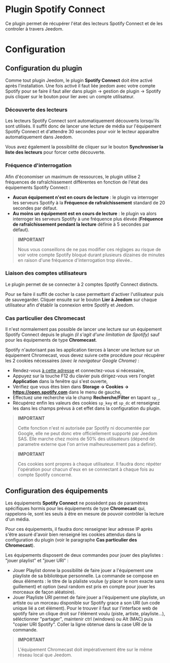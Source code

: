 # Plugin Spotify Connect

Ce plugin permet de récupérer l'état des lecteurs Spotify Connect et de les controler à travers Jeedom.

# Configuration

## Configuration du plugin

Comme tout plugin Jeedom, le plugin **Spotify Connect** doit être activé après l'installation. Une fois activé il faut liée jeedom avec votre compte Spotify pour se faire il faut aller dans plugin -> gestion de plugin -> Spotify puis cliquer sur le bouton pour lier avec un compte utilisateur.

### Découverte des lecteurs

Les lecteurs Spotify Connect sont automatiquement découverts lorsqu'ils sont utilisés. Il suffit donc de lancer une lecture de média sur l'équipement Spotify Connect et d'attendre 30 secondes pour voir le lecteur apparaître automatiquement dans Jeedom.

Vous avez également la possibilité de cliquer sur le bouton **Synchroniser la liste des lecteurs** pour forcer cette découverte.

### Fréquence d'interrogation

Afin d'économiser un maximum de ressources, le plugin utilise 2 fréquences de rafraîchissement différentes en fonction de l'état des équipements Spotify Connect :

- **Aucun équipement n'est en cours de lecture** : le plugin va interroger les serveurs Spotify à la **Fréquence de rafraîchissement** standard de 20 secondes par défaut.
- **Au moins un équipement est en cours de lecture** : le plugin va alors interroger les serveurs Spotify à une fréquence plus élevée (**Fréquence de rafraîchissement pendant la lecture** définie à 5 secondes par défaut).

>**IMPORTANT**
>
>Nous vous conseillons de ne pas modifier ces réglages au risque de voir votre compte Spotify bloqué durant plusieurs dizaines de minutes en raison d'une fréquence d'interrogation trop élevée..

### Liaison des comptes utilisateurs

Le plugin permet de se connecter à 2 comptes Spotify Connect distincts.

Pour se faire il suffit de cocher la case permettant d'activer l'utilisateur puis de sauvegarder. Cliquer ensuite sur le bouton **Lier à Jeedom** sur chaque utilisateur afin d'établir la connexion entre Spotify et Jeedom.

### Cas particulier des Chromecast

Il n'est normalement pas possible de lancer une lecture sur un équipement Spotify Connect depuis le plugin *(il s'agit d'une limitation de Spotify)* sauf pour les équipements de type **Chromecast**.

Spotify n'autorisant pas les application tierces à lancer une lecture sur un équipement Chromecast, vous devez suivre cette procédure pour récupérer les 2 cookies nécessaires *(avec le navigateur Google Chrome)* :

- Rendez-vous [à cette adresse](https://open.spotify.com/) et connectez-vous si nécessaire,
- Appuyez sur la touche F12 du clavier puis dirigez-vous vers l'onglet **Application** dans la fenêtre qui s'est ouverte,
- Vérifiez que vous êtes bien dans **Storage → Cookies → https://open.spotify.com** dans le menu de gauche,
- Effectuez une recherche via le champ **Recherche/Filter** en tapant ``sp_``,
- Récupérez enfin les valeurs des cookies ``sp_key`` et ``sp_dc`` et renseignez les dans les champs prévus à cet effet dans la configuration du plugin.

>**IMPORTANT**
>
>Cette fonction n'est ni autorisée par Spotify ni documentée par Google, elle ne peut donc etre officiellement supporté par Jeedom SAS. Elle marche chez moins de 50% des utilisateurs (dépend de parametre externe que l'on arrive malheureusement pas a definir).

>**IMPORTANT**
>
>Ces cookies sont propres à chaque utilisateur. Il faudra donc répéter l'opération pour chacun d'eux en se connectant à chaque fois au compte Spotify concerné.

## Configuration des équipements

Les équipements **Spotify Connect** ne possèdent pas de paramètres spécifiques hormis pour les équipements de type **Chromecast** qui, rappelons-le, sont les seuls à être en mesure de pouvoir contrôler la lecture d'un média.

Pour ces équipements, il faudra donc renseigner leur adresse IP après s'être assuré d'avoir bien renseigné les cookies attendus dans la configuration du plugin (voir le paragraphe **Cas particulier des Chromecast**).

Les équipements disposent de deux commandes pour jouer des playlistes : "jouer playlist" et "jouer URI" :

- Jouer Playlist donne la possibilité de faire jouer a l'équipement une playliste de sa bibliotèque personnelle. La commande se compose en deux éléments : le titre de la plaliste voulue (y placer le nom exacte sans guillement) et option (seul random est pris en compte pour jouer les morceaux de façon aléatoire).
- Jouer Playliste URI permet de faire jouer a l'équipement une playliste, un artiste ou un morceau disponible sur Spotify grace a son URI (un code unique lié a cet élément). Pour le trouver il faut sur l'interface web de spotify faire un clique droit sur l'élément voulu (piste, artiste, playliste...), séléctionner "partager", maintenir ctrl (windows) ou Alt (MAC) puis "copier URI Spotify". Coller la ligne obtenue dans la case URI de la commande.

>**IMPORTANT**
>
>L'équipement Chromecast doit impérativement être sur le même réseau local que Jeedom.
